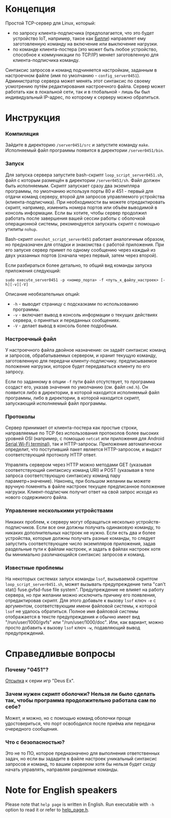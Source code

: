 # Концепция
Простой TCP-сервер для Linux, который:
- по запросу клиента-подписчика (предполагается, что это будет устройство IoT, например, такое как [Билли](https://github.com/ErlingSigurdson/Billy_the_Relay)) направляет ему заготовленную команду на включение или выключение нагрузки.
- по команде клиента-постера (это может быть любое устройство, способное к коммуникации по TCP/IP) меняет заготовленную для клиента-подписчика команду.

Синтаксис запросов и команд подчиняется настройкам, заданным в настроечном файле (имя по умолчанию - `config_server0451`).
Администратор сервера может менять этот синтаксис по своему усмотрению путём редактирования настроечного файла.
Сервер может работать как в локальной сети, так и в глобальной - лишь бы был индивидуальный IP-адрес, по которому к серверу можно обратиться.

# Инструкция
### Компиляция
Зайдите в директорию `/server0451/src` и запустите команду `make`. Исполняемый файл программы появится в директории `/server0451/bin`.

### Запуск
Для запуска сервера запустите bash-скрипт `loop_script_server0451.sh`, файл с которым размещён в директории `/server0451/sh`. Файл должен быть исполняемым.
Скрипт запускает сразу два экземпляра программы, по умолчанию используя порты 80 и 451 - первый для отдачи команд серверу, второй для запросов управляемого устройства (клиента-подписчика).
При необходимости вы можете отредактировать скрипт, например, изменить номера портов или объём выводимой в консоль информации.
Если вы хотите, чтобы сервер продолжил работать после завершения вашей сессии работы с оболочкой операционной системы, рекомендуется запускать скрипт с помощью утилиты `nohup`.

Bash-скрипт `oneshot_script_server0451` работает аналогичным образом, но предназначен для отладки и знакомства с работой приложения. При его запуске сервер примет по одному сообщению
через каждый из двух указанных портов (сначала через первый, затем через второй).

Если разбираться более детально, то общий вид команды запуска приложения следующий:
```
sudo execute_server0451 -p <номер_порта> -f <путь_к_файлу_настроек> [-h][-v][-V] 
```

Описание необязательных опций:
- `-h` - выводит страницу с подсказками по использованию программы.
- `-v` - включает вывод в консоль информации о текущих действиях сервера, о принятых и переданных сообщениях.
- `-V` - делает вывод в консоль более подробным.

### Настроечный файл
У настроечного файла двойное назначение: он задаёт синтаксис команд и запросов, обрабатываемых сервером,
и хранит текущую команду, заготовленную для передачи клиенту-подписчику. предписываемое положение нагрузки, которое будет передаваться клиенту по его запросу.

Если по заданному в опции `-f` пути файл отсутствует, то программа создаст его, указав значения по умолчанию (см. файл `cmd.h`).
Он появится либо в директории, в которой находится исполняемый файл программы, либо в директории, в которой находится скрипт, запускающий исполняемый файл программы.

### Протоколы
Сервер принимает от клиента-постера как простые строки, направляемые по TCP без использования протоколов более высоких уровней OSI (например, с помощью `netcat`
или приложения для Android [Serial Wi-Fi terminal](https://serial-wifi-terminal.en.softonic.com/android)), так и HTTP-запросы. Приложение автоматически определит,
что поступивший пакет является HTTP-запросом, и выдаст соответствующий протоколу HTTP ответ.

Управлять сервером через HTTP можно методами GET (указывая соответствующий синтаксису команд URI) и POST (указывая в теле запроса соответствующую синтаксису
команд пару параметр+значение). Наконец, при большом желании вы можете вручную поменять в файле настроек текущее предписанное положение нагрузки. Клиент-подписчик получит ответ на свой запрос
исходя из нового содержимого файла.

### Управление несколькими устройствами
Никаких проблем, к серверу могут обращаться несколько устройств-подписчиков. Если все они должны получать одинаковую команду, то никаких дополнительных настроек
не нужно. Если есть два и более устройства, которые должны получать разные команды, то следует запустить соответствующее число экземпляров приложения, задав раздельные пути к файлам настроек,
и задать в файлах настроек хотя бы минимально различающийся синтаксис запросов и команд.

### Известные проблемы
На некоторых системах запуск команды `lsof`, вызываемой скриптом `loop_script_server0451.sh`, может вызывать предупреждение типа "can't stat() fuse.gvfsd-fuse file system".
Предупреждение не влияет на работу сервера, но при желании можно исключить причину его появления, отредактировав скрипт. Для этого добавьте к вызову `lsof` ключ `-e`
с аргументом, соответствующим имени файловой системы, к которой `lsof` не удалось обратиться. Полное имя файловой системы отображается в тексте предупреждения и обычно имеет вид
"/run/user/1000/gvfs" или "/run/user/1000/doc". Или, как вариант, можно просто добавить к вызову `lsof` ключ `-w`, подавляющий вывод предупреждений.

# Справедливые вопросы
### Почему "0451"?
[Отсылка](https://deusex.fandom.com/wiki/0451) к серии игр "Deus Ex".

### Зачем нужен скрипт оболочки? Нельзя ли было сделать так, чтобы программа продолжительно работала сам по себе?
Может, и можно, но с помощью команд оболочки проще удостовериться, что порт освободился после приёма или передачи очередного сообщения.

### Что с безопасностью?
Это не то ПО, которое предназначено для выполнения ответственных задач, но если вы зададите в файле настроек уникальный синтаксис запросов и команд, то вашим сервером хотя бы нельзя будет сходу начать управлять, направляя рандомные команды.

# Note for English speakers
Please note that `help page` is written in English. Run executable with `-h` option to read it or refer to [help_page.h](https://github.com/ErlingSigurdson/server0451/blob/main/src/help_page.h).
